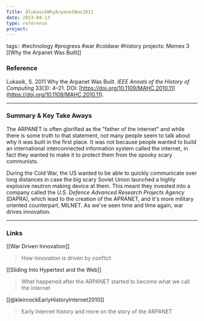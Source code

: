 ```yaml
---
Title: @lukasikWhyArpanetWas2011
date: 2023-04-13
type: reference
project:
---
```


tags:: #technology #progress #war #coldwar #history 
projects: Memex 3
[[Why the Arpanet Was Built]]

### Reference 

Lukasik, S. 2011 Why the Arpanet Was Built. _IEEE Annals of the History of Computing_ 33(3): 4–21. DOI: [https://doi.org/10.1109/MAHC.2010.11](https://doi.org/10.1109/MAHC.2010.11).

---

### Summary & Key Take Aways

The ARPANET is often glorified as the "father of the internet" and while there is some truth to that statement, not many people seem to talk about why it was built in the first place. It was not because people wanted to build an international interconnected information system called the internet, in fact they wanted to make it to protect them from the spooky scary communists.

During the Cold War, the US wanted to be able to quickly communicate over long distances in case the big scary Soviet Union launched a highly explosive neutron making device at them. This meant they invested into a company called the *U.S. Defence Advanced Research Projects Agency* (DAPRA), which lead to the creation of the APRANET, and it's more military oriented counterpart, MILNET. As we've seen time and time again, war drives innovation.

--- 

### Links
[[War Driven Innovation]]
> How innovation is driven by conflict

[[Sliding Into Hypertext and the Web]]
> What happened after the ARPANET started to become what we call the internet

[[@kleinrockEarlyHistoryInternet2010]]
> Early Internet history and more on the story of the ARPANET